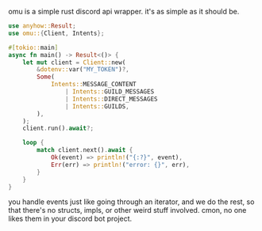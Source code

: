 omu is a simple rust discord api wrapper. it's as simple as it should be.

```rust
use anyhow::Result;
use omu::{Client, Intents};

#[tokio::main]
async fn main() -> Result<()> {
    let mut client = Client::new(
        &dotenv::var("MY_TOKEN")?,
        Some(
            Intents::MESSAGE_CONTENT
                | Intents::GUILD_MESSAGES
                | Intents::DIRECT_MESSAGES
                | Intents::GUILDS,
        ),
    );
    client.run().await?;

    loop {
        match client.next().await {
            Ok(event) => println!("{:?}", event),
            Err(err) => println!("error: {}", err),
        }
    }
}
```

you handle events just like going through an iterator, and we do the rest, so that there's no structs, impls, or other weird stuff involved. cmon, no one likes them in your discord bot project.
